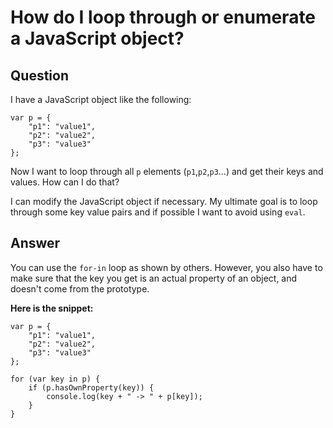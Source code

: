 
# How do I loop through or enumerate a JavaScript object?

## Question
        
I have a JavaScript object like the following:

    var p = {
        "p1": "value1",
        "p2": "value2",
        "p3": "value3"
    };
    

Now I want to loop through all `p` elements (`p1`,`p2`,`p3`...) and get their keys and values. How can I do that?

I can modify the JavaScript object if necessary. My ultimate goal is to loop through some key value pairs and if possible I want to avoid using `eval`.

## Answer
        
You can use the `for-in` loop as shown by others. However, you also have to make sure that the key you get is an actual property of an object, and doesn't come from the prototype.

**Here is the snippet:**

    var p = {
        "p1": "value1",
        "p2": "value2",
        "p3": "value3"
    };
    
    for (var key in p) {
        if (p.hasOwnProperty(key)) {
            console.log(key + " -> " + p[key]);
        }
    }

